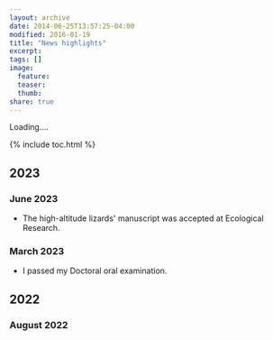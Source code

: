 ```yaml
---
layout: archive
date: 2014-06-25T13:57:25-04:00
modified: 2016-01-19
title: "News highlights"
excerpt:
tags: []
image:
  feature:
  teaser:
  thumb:
share: true
---
```


Loading....

{% include toc.html %}

## 2023

### June 2023
- The high-altitude lizards' manuscript was accepted at Ecological Research.

### March 2023
- I passed my Doctoral oral examination.

## 2022

### August 2022
